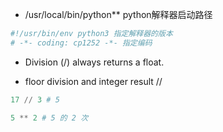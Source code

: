 -  /usr/local/bin/python** python解释器启动路径

```python
#!/usr/bin/env python3 指定解释器的版本
# -*- coding: cp1252 -*- 指定编码
```

- Division (/) always returns a float.

- floor division and integer result //

```python
17 // 3 # 5
```

```python
5 ** 2 # 5 的 2 次
```
